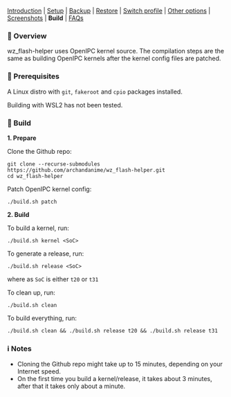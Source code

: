 [Introduction](README.md) | [Setup](README_setup.md) | [Backup](README_backup.md) | [Restore](README_restore.md) | [Switch profile](README_switch_profile.md) | [Other options](README_other_options.md) | [Screenshots](README_screenshots.md) | **Build** | [FAQs](README_FAQs.md)


### 📖 Overview

wz_flash-helper uses OpenIPC kernel source. The compilation steps are the same as building OpenIPC kernels after the kernel config files are patched.

### ‍🍳 Prerequisites

A Linux distro with `git`, `fakeroot` and `cpio` packages installed.

Building with WSL2 has not been tested.

### 🔨 Build

**1. Prepare**

Clone the Github repo:
```
git clone --recurse-submodules https://github.com/archandanime/wz_flash-helper.git
cd wz_flash-helper
```

Patch OpenIPC kernel config:
```
./build.sh patch
```

**2. Build**

To build a kernel, run:
```
./build.sh kernel <SoC>
```

To generate a release, run:
```
./build.sh release <SoC>
```

where as `SoC` is either `t20` or `t31`

To clean up, run:
```
./build.sh clean
```
To build everything, run:
```
./build.sh clean && ./build.sh release t20 && ./build.sh release t31
```

### ℹ️ Notes

- Cloning the Github repo might take up to 15 minutes, depending on your Internet speed.
- On the first time you build a kernel/release, it takes about 3 minutes, after that it takes only about a minute.
